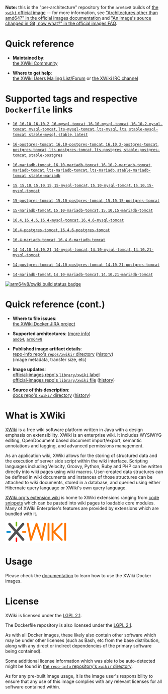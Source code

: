 <!--

********************************************************************************

WARNING:

    DO NOT EDIT "xwiki/README.md"

    IT IS AUTO-GENERATED

    (from the other files in "xwiki/" combined with a set of templates)

********************************************************************************

-->

**Note:** this is the "per-architecture" repository for the `arm64v8` builds of [the `xwiki` official image](https://hub.docker.com/_/xwiki) -- for more information, see ["Architectures other than amd64?" in the official images documentation](https://github.com/docker-library/official-images#architectures-other-than-amd64) and ["An image's source changed in Git, now what?" in the official images FAQ](https://github.com/docker-library/faq#an-images-source-changed-in-git-now-what).

# Quick reference

-	**Maintained by**:  
	[the XWiki Community](https://github.com/xwiki-contrib/docker-xwiki)

-	**Where to get help**:  
	[the XWiki Users Mailing List/Forum](http://dev.xwiki.org/xwiki/bin/view/Community/MailingLists) or [the XWiki IRC channel](http://dev.xwiki.org/xwiki/bin/view/Community/IRC)

# Supported tags and respective `Dockerfile` links

-	[`16`, `16.10`, `16.10.2`, `16-mysql-tomcat`, `16.10-mysql-tomcat`, `16.10.2-mysql-tomcat`, `mysql-tomcat`, `lts-mysql-tomcat`, `lts-mysql`, `lts`, `stable-mysql-tomcat`, `stable-mysql`, `stable`, `latest`](https://github.com/xwiki-contrib/docker-xwiki/blob/beed20b75ae4c952be757cec1502151d2d2a7939/16/mysql-tomcat/Dockerfile)

-	[`16-postgres-tomcat`, `16.10-postgres-tomcat`, `16.10.2-postgres-tomcat`, `postgres-tomcat`, `lts-postgres-tomcat`, `lts-postgres`, `stable-postgres-tomcat`, `stable-postgres`](https://github.com/xwiki-contrib/docker-xwiki/blob/beed20b75ae4c952be757cec1502151d2d2a7939/16/postgres-tomcat/Dockerfile)

-	[`16-mariadb-tomcat`, `16.10-mariadb-tomcat`, `16.10.2-mariadb-tomcat`, `mariadb-tomcat`, `lts-mariadb-tomcat`, `lts-mariadb`, `stable-mariadb-tomcat`, `stable-mariadb`](https://github.com/xwiki-contrib/docker-xwiki/blob/beed20b75ae4c952be757cec1502151d2d2a7939/16/mariadb-tomcat/Dockerfile)

-	[`15`, `15.10`, `15.10.15`, `15-mysql-tomcat`, `15.10-mysql-tomcat`, `15.10.15-mysql-tomcat`](https://github.com/xwiki-contrib/docker-xwiki/blob/c66e808ef276252268d4da9854438ca0357a485b/15/mysql-tomcat/Dockerfile)

-	[`15-postgres-tomcat`, `15.10-postgres-tomcat`, `15.10.15-postgres-tomcat`](https://github.com/xwiki-contrib/docker-xwiki/blob/c66e808ef276252268d4da9854438ca0357a485b/15/postgres-tomcat/Dockerfile)

-	[`15-mariadb-tomcat`, `15.10-mariadb-tomcat`, `15.10.15-mariadb-tomcat`](https://github.com/xwiki-contrib/docker-xwiki/blob/c66e808ef276252268d4da9854438ca0357a485b/15/mariadb-tomcat/Dockerfile)

-	[`16.4`, `16.4.6`, `16.4-mysql-tomcat`, `16.4.6-mysql-tomcat`](https://github.com/xwiki-contrib/docker-xwiki/blob/5057e7a60d9f378812ed95095c7f7217a465af01/16.4/mysql-tomcat/Dockerfile)

-	[`16.4-postgres-tomcat`, `16.4.6-postgres-tomcat`](https://github.com/xwiki-contrib/docker-xwiki/blob/5057e7a60d9f378812ed95095c7f7217a465af01/16.4/postgres-tomcat/Dockerfile)

-	[`16.4-mariadb-tomcat`, `16.4.6-mariadb-tomcat`](https://github.com/xwiki-contrib/docker-xwiki/blob/5057e7a60d9f378812ed95095c7f7217a465af01/16.4/mariadb-tomcat/Dockerfile)

-	[`14`, `14.10`, `14.10.21`, `14-mysql-tomcat`, `14.10-mysql-tomcat`, `14.10.21-mysql-tomcat`](https://github.com/xwiki-contrib/docker-xwiki/blob/ffbda2123e322160254f342751bce9b978412e5f/14/mysql-tomcat/Dockerfile)

-	[`14-postgres-tomcat`, `14.10-postgres-tomcat`, `14.10.21-postgres-tomcat`](https://github.com/xwiki-contrib/docker-xwiki/blob/ffbda2123e322160254f342751bce9b978412e5f/14/postgres-tomcat/Dockerfile)

-	[`14-mariadb-tomcat`, `14.10-mariadb-tomcat`, `14.10.21-mariadb-tomcat`](https://github.com/xwiki-contrib/docker-xwiki/blob/ffbda2123e322160254f342751bce9b978412e5f/14/mariadb-tomcat/Dockerfile)

[![arm64v8/xwiki build status badge](https://img.shields.io/jenkins/s/https/doi-janky.infosiftr.net/job/multiarch/job/arm64v8/job/xwiki.svg?label=arm64v8/xwiki%20%20build%20job)](https://doi-janky.infosiftr.net/job/multiarch/job/arm64v8/job/xwiki/)

# Quick reference (cont.)

-	**Where to file issues**:  
	[the XWiki Docker JIRA project](http://jira.xwiki.org/browse/XDOCKER)

-	**Supported architectures**: ([more info](https://github.com/docker-library/official-images#architectures-other-than-amd64))  
	[`amd64`](https://hub.docker.com/r/amd64/xwiki/), [`arm64v8`](https://hub.docker.com/r/arm64v8/xwiki/)

-	**Published image artifact details**:  
	[repo-info repo's `repos/xwiki/` directory](https://github.com/docker-library/repo-info/blob/master/repos/xwiki) ([history](https://github.com/docker-library/repo-info/commits/master/repos/xwiki))  
	(image metadata, transfer size, etc)

-	**Image updates**:  
	[official-images repo's `library/xwiki` label](https://github.com/docker-library/official-images/issues?q=label%3Alibrary%2Fxwiki)  
	[official-images repo's `library/xwiki` file](https://github.com/docker-library/official-images/blob/master/library/xwiki) ([history](https://github.com/docker-library/official-images/commits/master/library/xwiki))

-	**Source of this description**:  
	[docs repo's `xwiki/` directory](https://github.com/docker-library/docs/tree/master/xwiki) ([history](https://github.com/docker-library/docs/commits/master/xwiki))

# What is XWiki

[XWiki](http://xwiki.org) is a free wiki software platform written in Java with a design emphasis on extensibility. XWiki is an enterprise wiki. It includes WYSIWYG editing, OpenDocument based document import/export, semantic annotations and tagging, and advanced permissions management.

As an application wiki, XWiki allows for the storing of structured data and the execution of server side script within the wiki interface. Scripting languages including Velocity, Groovy, Python, Ruby and PHP can be written directly into wiki pages using wiki macros. User-created data structures can be defined in wiki documents and instances of those structures can be attached to wiki documents, stored in a database, and queried using either Hibernate query language or XWiki's own query language.

[XWiki.org's extension wiki](http://extensions.xwiki.org) is home to XWiki extensions ranging from [code snippets](http://snippets.xwiki.org) which can be pasted into wiki pages to loadable core modules. Many of XWiki Enterprise's features are provided by extensions which are bundled with it.

![logo](https://raw.githubusercontent.com/docker-library/docs/6fb07a8dacbad5cc548b87e4c267823a4aa98660/xwiki/logo.png)

# Usage

Please check the [documentation](https://github.com/xwiki-contrib/docker-xwiki/blob/master/README.md) to learn how to use the XWiki Docker images.

# License

XWiki is licensed under the [LGPL 2.1](https://github.com/xwiki-contrib/docker-xwiki/blob/master/LICENSE).

The Dockerfile repository is also licensed under the [LGPL 2.1](https://github.com/xwiki-contrib/docker-xwiki/blob/master/LICENSE).

As with all Docker images, these likely also contain other software which may be under other licenses (such as Bash, etc from the base distribution, along with any direct or indirect dependencies of the primary software being contained).

Some additional license information which was able to be auto-detected might be found in [the `repo-info` repository's `xwiki/` directory](https://github.com/docker-library/repo-info/tree/master/repos/xwiki).

As for any pre-built image usage, it is the image user's responsibility to ensure that any use of this image complies with any relevant licenses for all software contained within.
